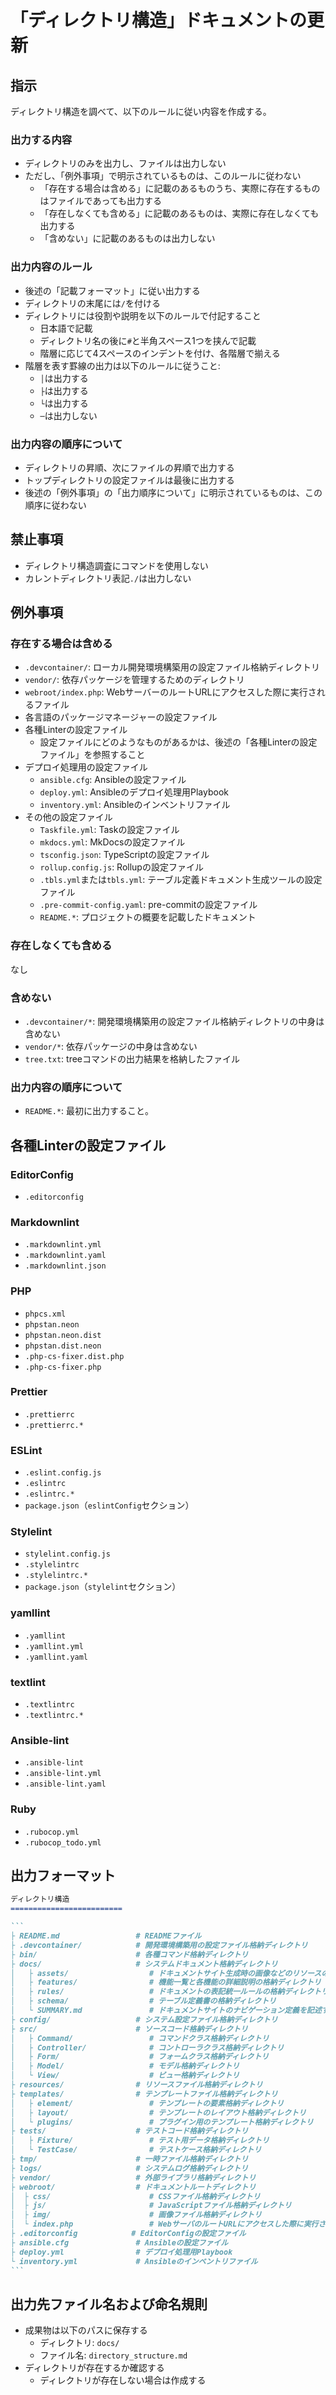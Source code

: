 「ディレクトリ構造」ドキュメントの更新
=========================

指示
-------------------------

ディレクトリ構造を調べて、以下のルールに従い内容を作成する。

### 出力する内容

- ディレクトリのみを出力し、ファイルは出力しない
- ただし、「例外事項」で明示されているものは、このルールに従わない
    - 「存在する場合は含める」に記載のあるものうち、実際に存在するものはファイルであっても出力する
    - 「存在しなくても含める」に記載のあるものは、実際に存在しなくても出力する
    - 「含めない」に記載のあるものは出力しない

### 出力内容のルール

- 後述の「記載フォーマット」に従い出力する
- ディレクトリの末尾には`/`を付ける
- ディレクトリには役割や説明を以下のルールで付記すること
    - 日本語で記載
    - ディレクトリ名の後に`#`と半角スペース1つを挟んで記載
    - 階層に応じて4スペースのインデントを付け、各階層で揃える
- 階層を表す罫線の出力は以下のルールに従うこと:
    - `│`は出力する
    - `├`は出力する
    - `└`は出力する
    - `─`は出力しない

### 出力内容の順序について

- ディレクトリの昇順、次にファイルの昇順で出力する
- トップディレクトリの設定ファイルは最後に出力する
- 後述の「例外事項」の「出力順序について」に明示されているものは、この順序に従わない

禁止事項
-------------------------

- ディレクトリ構造調査にコマンドを使用しない
- カレントディレクトリ表記`./`は出力しない

例外事項
-------------------------

### 存在する場合は含める

- `.devcontainer/`: ローカル開発環境構築用の設定ファイル格納ディレクトリ
- `vendor/`: 依存パッケージを管理するためのディレクトリ
- `webroot/index.php`: WebサーバーのルートURLにアクセスした際に実行されるファイル
- 各言語のパッケージマネージャーの設定ファイル
- 各種Linterの設定ファイル
    - 設定ファイルにどのようなものがあるかは、後述の「各種Linterの設定ファイル」を参照すること
- デプロイ処理用の設定ファイル
    - `ansible.cfg`: Ansibleの設定ファイル
    - `deploy.yml`: Ansibleのデプロイ処理用Playbook
    - `inventory.yml`: Ansibleのインベントリファイル
- その他の設定ファイル
    - `Taskfile.yml`: Taskの設定ファイル
    - `mkdocs.yml`: MkDocsの設定ファイル
    - `tsconfig.json`: TypeScriptの設定ファイル
    - `rollup.config.js`: Rollupの設定ファイル
    - `.tbls.yml`または`tbls.yml`: テーブル定義ドキュメント生成ツールの設定ファイル
    - `.pre-commit-config.yaml`: pre-commitの設定ファイル
    - `README.*`: プロジェクトの概要を記載したドキュメント

### 存在しなくても含める

なし

### 含めない

- `.devcontainer/*`: 開発環境構築用の設定ファイル格納ディレクトリの中身は含めない
- `vendor/*`: 依存パッケージの中身は含めない
- `tree.txt`: treeコマンドの出力結果を格納したファイル

### 出力内容の順序について

- `README.*`: 最初に出力すること。

各種Linterの設定ファイル
-------------------------

### EditorConfig

- `.editorconfig`

### Markdownlint

- `.markdownlint.yml`
- `.markdownlint.yaml`
- `.markdownlint.json`

### PHP

- `phpcs.xml`
- `phpstan.neon`
- `phpstan.neon.dist`
- `phpstan.dist.neon`
- `.php-cs-fixer.dist.php`
- `.php-cs-fixer.php`

### Prettier

- `.prettierrc`
- `.prettierrc.*`

### ESLint

- `.eslint.config.js`
- `.eslintrc`
- `.eslintrc.*`
- `package.json`（`eslintConfig`セクション）

### Stylelint

- `stylelint.config.js`
- `.stylelintrc`
- `.stylelintrc.*`
- `package.json`（`stylelint`セクション）

### yamllint

- `.yamllint`
- `.yamllint.yml`
- `.yamllint.yaml`

### textlint

- `.textlintrc`
- `.textlintrc.*`

### Ansible-lint

- `.ansible-lint`
- `.ansible-lint.yml`
- `.ansible-lint.yaml`

### Ruby

- `.rubocop.yml`
- `.rubocop_todo.yml`

出力フォーマット
-------------------------

~~~md
ディレクトリ構造
=========================

```
├ README.md                 # READMEファイル
├ .devcontainer/            # 開発環境構築用の設定ファイル格納ディレクトリ
├ bin/                      # 各種コマンド格納ディレクトリ
├ docs/                     # システムドキュメント格納ディレクトリ
│   ├ assets/                  # ドキュメントサイト生成時の画像などのリソースの格納ディレクトリ
│   ├ features/                # 機能一覧と各機能の詳細説明の格納ディレクトリ
│   ├ rules/                   # ドキュメントの表記統一ルールの格納ディレクトリ
│   ├ schema/                  # テーブル定義書の格納ディレクトリ
│   └ SUMMARY.md               # ドキュメントサイトのナビゲーション定義を記述するファイル
├ config/                   # システム設定ファイル格納ディレクトリ
├ src/                      # ソースコード格納ディレクトリ
│   ├ Command/                 # コマンドクラス格納ディレクトリ
│   ├ Controller/              # コントローラクラス格納ディレクトリ
│   ├ Form/                    # フォームクラス格納ディレクトリ
│   ├ Model/                   # モデル格納ディレクトリ
│   └ View/                    # ビュー格納ディレクトリ
├ resources/                # リソースファイル格納ディレクトリ
├ templates/                # テンプレートファイル格納ディレクトリ
│   ├ element/                 # テンプレートの要素格納ディレクトリ
│   ├ layout/                  # テンプレートのレイアウト格納ディレクトリ
│   └ plugins/                 # プラグイン用のテンプレート格納ディレクトリ
├ tests/                    # テストコード格納ディレクトリ
│   ├ Fixture/                 # テスト用データ格納ディレクトリ
│   └ TestCase/                # テストケース格納ディレクトリ
├ tmp/                      # 一時ファイル格納ディレクトリ
├ logs/                     # システムログ格納ディレクトリ
├ vendor/                   # 外部ライブラリ格納ディレクトリ
├ webroot/                  # ドキュメントルートディレクトリ
│  ├ css/                      # CSSファイル格納ディレクトリ
│  ├ js/                       # JavaScriptファイル格納ディレクトリ
│  ├ img/                      # 画像ファイル格納ディレクトリ
│  └ index.php                 # WebサーバのルートURLにアクセスした際に実行されるファイル
├ .editorconfig            # EditorConfigの設定ファイル
├ ansible.cfg               # Ansibleの設定ファイル
├ deploy.yml                # デプロイ処理用Playbook
└ inventory.yml             # Ansibleのインベントリファイル
```
~~~

出力先ファイル名および命名規則
-------------------------

- 成果物は以下のパスに保存する
    - ディレクトリ: `docs/`
    - ファイル名: `directory_structure.md`
- ディレクトリが存在するか確認する
    - ディレクトリが存在しない場合は作成する
